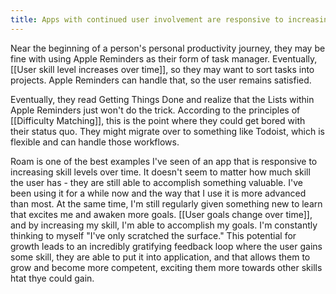 ```yaml
---
title: Apps with continued user involvement are responsive to increasing skill levels over time
---
```

Near the beginning of a person's personal productivity journey, they may be fine with using Apple Reminders as their form of task manager. Eventually, [[User skill level increases over time]], so they may want to sort tasks into projects. Apple Reminders can handle that, so the user remains satisfied. 

Eventually, they read Getting Things Done and realize that the Lists within Apple Reminders just won't do the trick. According to the principles of [[Difficulty Matching]], this is the point where they could get bored with their status quo. They might migrate over to something like Todoist, which is flexible and can handle those workflows.

Roam is one of the best examples I've seen of an app that is responsive to increasing skill levels over time. It doesn't seem to matter how much skill the user has - they are still able to accomplish something valuable. I've been using it for a while now and the way that I use it is more advanced than most. At the same time, I'm still regularly given something new to learn that excites me and awaken more goals. [[User goals change over time]], and by increasing my skill, I'm able to accomplish my goals. I'm constantly thinking to myself "I've only scratched the surface." This potential for growth leads to an incredibly gratifying feedback loop where the user gains some skill, they are able to put it into application, and that allows them to grow and become more competent, exciting them more towards other skills htat thye could gain.